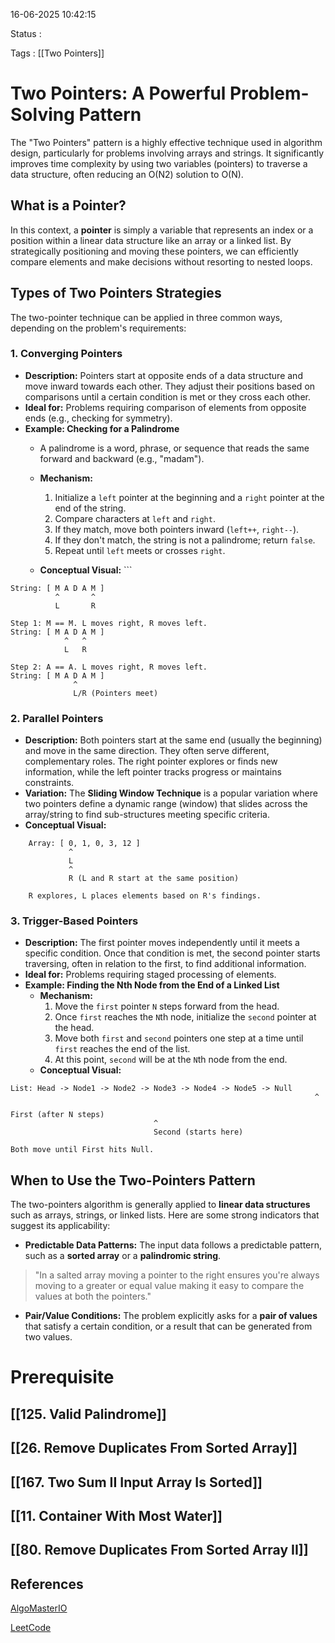 16-06-2025 10:42:15

Status :

Tags : [[Two Pointers]]

# Two Pointers: A Powerful Problem-Solving Pattern

The "Two Pointers" pattern is a highly effective technique used in algorithm design, particularly for problems involving arrays and strings. It significantly improves time complexity by using two variables (pointers) to traverse a data structure, often reducing an O(N2) solution to O(N).

## What is a Pointer?

In this context, a **pointer** is simply a variable that represents an index or a position within a linear data structure like an array or a linked list. By strategically positioning and moving these pointers, we can efficiently compare elements and make decisions without resorting to nested loops.

## Types of Two Pointers Strategies

The two-pointer technique can be applied in three common ways, depending on the problem's requirements:

### 1. Converging Pointers

- **Description:** Pointers start at opposite ends of a data structure and move inward towards each other. They adjust their positions based on comparisons until a certain condition is met or they cross each other.
- **Ideal for:** Problems requiring comparison of elements from opposite ends (e.g., checking for symmetry).
- **Example: Checking for a Palindrome**
    - A palindrome is a word, phrase, or sequence that reads the same forward and backward (e.g., "madam").
    - **Mechanism:**
        1. Initialize a `left` pointer at the beginning and a `right` pointer at the end of the string.
        2. Compare characters at `left` and `right`.
        3. If they match, move both pointers inward (`left++`, `right--`).
        4. If they don't match, the string is not a palindrome; return `false`.
        5. Repeat until `left` meets or crosses `right`.
            
    - **Conceptual Visual:** ```

```
String: [ M A D A M ]
          ^       ^
          L       R

Step 1: M == M. L moves right, R moves left.
String: [ M A D A M ]
            ^   ^
            L   R

Step 2: A == A. L moves right, R moves left.
String: [ M A D A M ]
              ^
              L/R (Pointers meet)
```

### 2. Parallel Pointers

- **Description:** Both pointers start at the same end (usually the beginning) and move in the same direction. They often serve different, complementary roles. The right pointer explores or finds new information, while the left pointer tracks progress or maintains constraints.
- **Variation:** The **Sliding Window Technique** is a popular variation where two pointers define a dynamic range (window) that slides across the array/string to find sub-structures meeting specific criteria.
- **Conceptual Visual:**
    
```
    Array: [ 0, 1, 0, 3, 12 ]
             ^
             L
             ^
             R (L and R start at the same position)
    
    R explores, L places elements based on R's findings.
```

### 3. Trigger-Based Pointers

- **Description:** The first pointer moves independently until it meets a specific condition. Once that condition is met, the second pointer starts traversing, often in relation to the first, to find additional information.
- **Ideal for:** Problems requiring staged processing of elements.
- **Example: Finding the Nth Node from the End of a Linked List**
    - **Mechanism:**
        1. Move the `first` pointer `N` steps forward from the head.
        2. Once `first` reaches the `N`th node, initialize the `second` pointer at the head.
        3. Move both `first` and `second` pointers one step at a time until `first` reaches the end of the list.
        4. At this point, `second` will be at the `N`th node from the end.
    - **Conceptual Visual:**

```
List: Head -> Node1 -> Node2 -> Node3 -> Node4 -> Node5 -> Null
																	^
																	First (after N steps)
								^
								Second (starts here)

Both move until First hits Null.
```

## When to Use the Two-Pointers Pattern

The two-pointers algorithm is generally applied to **linear data structures** such as arrays, strings, or linked lists. Here are some strong indicators that suggest its applicability:

- **Predictable Data Patterns:** The input data follows a predictable pattern, such as a **sorted array** or a **palindromic string**.

> "In a salted array moving a pointer to the right ensures you're always moving to a greater or equal value making it easy to compare the values at both the pointers."

- **Pair/Value Conditions:** The problem explicitly asks for a **pair of values** that satisfy a certain condition, or a result that can be generated from two values.

# Prerequisite 

## [[125. Valid Palindrome]]

## [[26. Remove Duplicates From Sorted Array]]

## [[167. Two Sum II Input Array Is Sorted]]

## [[11. Container With Most Water]]

## [[80. Remove Duplicates From Sorted Array II]]



## References

[AlgoMasterIO](https://youtu.be/QzZ7nmouLTI?si=5MN3-7QWrxGc3wN0)

[LeetCode](https://leetcode.com/discuss/post/1688903/solved-all-two-pointers-problems-in-100-z56cn/)